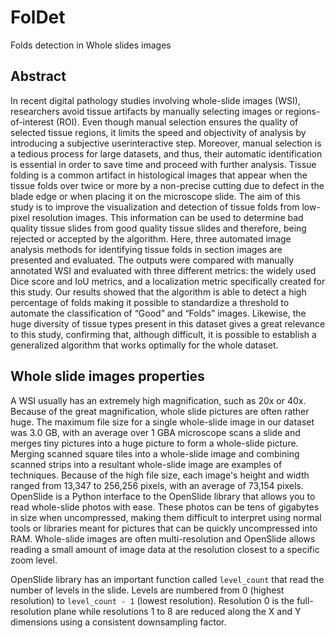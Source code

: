 # FolDet
Folds detection in Whole slides images


## Abstract
In recent digital pathology studies involving whole-slide images (WSI), researchers avoid tissue artifacts by
manually selecting images or regions-of-interest (ROI). Even though manual selection ensures the quality of
selected tissue regions, it limits the speed and objectivity of analysis by introducing a subjective userinteractive step. 
Moreover, manual selection is a tedious process for large datasets, and thus, their automatic
identification is essential in order to save time and proceed with further analysis. Tissue folding is a common
artifact in histological images that appear when the tissue folds over twice or more by a non-precise cutting
due to defect in the blade edge or when placing it on the microscope slide. The aim of this study is to improve
the visualization and detection of tissue folds from low-pixel resolution images. This information can be used
to determine bad quality tissue slides from good quality tissue slides and therefore, being rejected or
accepted by the algorithm. Here, three automated image analysis methods for identifying tissue folds in
section images are presented and evaluated. The outputs were compared with manually annotated WSI and
evaluated with three different metrics: the widely used Dice score and IoU metrics, and a localization metric
specifically created for this study. Our results showed that the algorithm is able to detect a high percentage
of folds making it possible to standardize a threshold to automate the classification of “Good” and “Folds”
images. Likewise, the huge diversity of tissue types present in this dataset gives a great relevance to this
study, confirming that, although difficult, it is possible to establish a generalized algorithm that works
optimally for the whole dataset.

## Whole slide images properties
A WSI usually has an extremely high magnification, such as 20x or 40x. Because of the great magnification,
whole slide pictures are often rather huge. The maximum file size for a single whole-slide image in our dataset
was 3.0 GB, with an average over 1 GBA microscope scans a slide and merges tiny pictures into a huge picture
to form a whole-slide picture. Merging scanned square tiles into a whole-slide image and combining scanned
strips into a resultant whole-slide image are examples of techniques. Because of the high file size, each
image's height and width ranged from 13,347 to 256,256 pixels, with an average of 73,154 pixels.
OpenSlide is a Python interface to the OpenSlide library that allows you to read whole-slide photos with ease.
These photos can be tens of gigabytes in size when uncompressed, making them difficult to interpret using
normal tools or libraries meant for pictures that can be quickly uncompressed into RAM. Whole-slide images
are often multi-resolution and OpenSlide allows reading a small amount of image data at the resolution
closest to a specific zoom level.

OpenSlide library has an important function called `level_count` that read the number of levels in the slide.
Levels are numbered from 0 (highest resolution) to `level_count - 1` (lowest resolution). Resolution 0 is
the full-resolution plane while resolutions 1 to 8 are reduced along the X and Y dimensions using a consistent
downsampling factor.



```python

```

